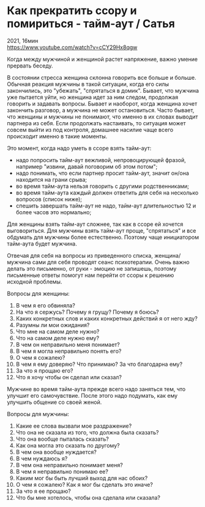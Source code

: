 # Как прекратить ссору и помириться - тайм-аут  / Сатья

2021, 16мин
<br>
<https://www.youtube.com/watch?v=cCY29Hx8qgw>

Когда между мужчиной и женщиной растет напряжение, важно умение прервать беседу.

В состоянии стресса женщина склонна говорить все больше и больше.
Обычная реакция мужчины в такой ситуации, когда его силы закончились, это "убежать", "спрятаться в домик".
Бывает, что мужчина уже пытается уйти, но женщина идет за ним следом, продолжая говорить и задавать вопросы.
Бывает и наоборот, когда женщина хочет закончить разговор, а мужчина не может остановиться.
Часто бывает, что женщины и мужчины не понимают, что именно в их словах выводит партнера из себя.
Если продолжать настаивать, то ситуация может совсем выйти из под контроля, домашнее насилие чаще всего происходит именно в такие моменты.

Это момент, когда надо уметь в ссоре взять тайм-аут:

- надо попросить тайм-аут вежливой, непровоцирующей фразой, например "извини, давай поговорим об этом потом";
- надо понимать, что если партнер просит тайм-аут, значит он/она находится на грани срыва;
- во время тайм-аута нельзя говорить с другими родственниками;
- во время тайм-аута каждый должен ответить для себя на несколько вопросов (список ниже);
- спешить завершать тайм-аут не надо, тайм-аут длительностью 12 и более часов это нормально;

Для женщины взять тайм-аут сложнее, так как в ссоре ей хочется выговориться. 
Для мужчины взять тайм-аут проще, "спрятаться" и все обдумать для мужчины более естественно.
Поэтому чаще инициатором тайм-аута будет мужчина.

Отвечая для себя на вопросы из приведенного списка, женщина/мужчина сами для себя проводят сеанс психотерапии.
Очень важно делать это письменно, от руки - эмоцию не запишешь, поэтому письменные ответы помогут нам перейти от ссоры к решению исходной проблемы.

Вопросы для женщины:

1. В чем я его обвиняла?
2. На что я сержусь? Почему я грущу? Почему я боюсь?
3. Каких конкретных слов и каких конкретных действий я от него жду?
4. Разумны ли мои ожидания?
5. Что мне на самом деле нужно?
6. Что на самом деле нужно ему?
7. В чем он неправильно меня понимает?
8. В чем я могла неправильно понять его?
9. О чем я сожалею?
10. В чем я ему доверяю? Что принимаю? За что благодарна ему?
11. За что я прощаю его?
12. Что я хочу чтобы он сделал или сказал?

Мужчине во время тайм-аута прежде всего надо заняться тем, что улучшит его самочувствие. 
После этого надо подумать, как ему улучшить общение со своей женой.

Вопросы для мужчины:

1. Какие ее слова вызвали мое раздражение?
2. Что она не сказала из того, что должна была сказать?
3. Что она вообще пыталась сказать?
4. Как она могла это сказать по другому?
5. В чем она вообще нуждается?
6. В чем нуждаюсь я?
7. В чем она неправильно понимает меня?
8. В чем я неправильно понимаю ее?
9. Каким мог бы быть лучший выход для нас обоих?
10. О чем я сожалею? Как я мог бы сделать это иначе?
11. За что я ее прощаю?
12. Что бы мне хотелось, чтобы она сделала или сказала?
